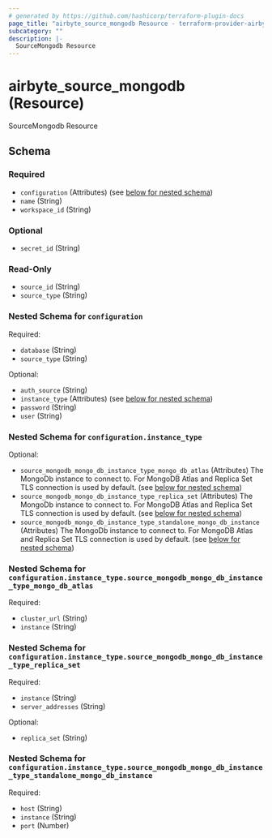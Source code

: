 ```yaml
---
# generated by https://github.com/hashicorp/terraform-plugin-docs
page_title: "airbyte_source_mongodb Resource - terraform-provider-airbyte-new"
subcategory: ""
description: |-
  SourceMongodb Resource
---
```


# airbyte_source_mongodb (Resource)

SourceMongodb Resource



<!-- schema generated by tfplugindocs -->
## Schema

### Required

- `configuration` (Attributes) (see [below for nested schema](#nestedatt--configuration))
- `name` (String)
- `workspace_id` (String)

### Optional

- `secret_id` (String)

### Read-Only

- `source_id` (String)
- `source_type` (String)

<a id="nestedatt--configuration"></a>
### Nested Schema for `configuration`

Required:

- `database` (String)
- `source_type` (String)

Optional:

- `auth_source` (String)
- `instance_type` (Attributes) (see [below for nested schema](#nestedatt--configuration--instance_type))
- `password` (String)
- `user` (String)

<a id="nestedatt--configuration--instance_type"></a>
### Nested Schema for `configuration.instance_type`

Optional:

- `source_mongodb_mongo_db_instance_type_mongo_db_atlas` (Attributes) The MongoDb instance to connect to. For MongoDB Atlas and Replica Set TLS connection is used by default. (see [below for nested schema](#nestedatt--configuration--instance_type--source_mongodb_mongo_db_instance_type_mongo_db_atlas))
- `source_mongodb_mongo_db_instance_type_replica_set` (Attributes) The MongoDb instance to connect to. For MongoDB Atlas and Replica Set TLS connection is used by default. (see [below for nested schema](#nestedatt--configuration--instance_type--source_mongodb_mongo_db_instance_type_replica_set))
- `source_mongodb_mongo_db_instance_type_standalone_mongo_db_instance` (Attributes) The MongoDb instance to connect to. For MongoDB Atlas and Replica Set TLS connection is used by default. (see [below for nested schema](#nestedatt--configuration--instance_type--source_mongodb_mongo_db_instance_type_standalone_mongo_db_instance))

<a id="nestedatt--configuration--instance_type--source_mongodb_mongo_db_instance_type_mongo_db_atlas"></a>
### Nested Schema for `configuration.instance_type.source_mongodb_mongo_db_instance_type_mongo_db_atlas`

Required:

- `cluster_url` (String)
- `instance` (String)


<a id="nestedatt--configuration--instance_type--source_mongodb_mongo_db_instance_type_replica_set"></a>
### Nested Schema for `configuration.instance_type.source_mongodb_mongo_db_instance_type_replica_set`

Required:

- `instance` (String)
- `server_addresses` (String)

Optional:

- `replica_set` (String)


<a id="nestedatt--configuration--instance_type--source_mongodb_mongo_db_instance_type_standalone_mongo_db_instance"></a>
### Nested Schema for `configuration.instance_type.source_mongodb_mongo_db_instance_type_standalone_mongo_db_instance`

Required:

- `host` (String)
- `instance` (String)
- `port` (Number)



